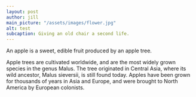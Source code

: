 ```yaml
---
layout: post
author: jill
main_picture: "/assets/images/flower.jpg"
alt: test
subcaption: Giving an old chair a second life.
---
```

An apple is a sweet, edible fruit produced by an apple tree.

Apple trees are cultivated worldwide, and are the most widely grown species in
the genus Malus. The tree originated in Central Asia, where its wild ancestor,
Malus sieversii, is still found today. Apples have been grown for thousands of
years in Asia and Europe, and were brought to North America by European
colonists.